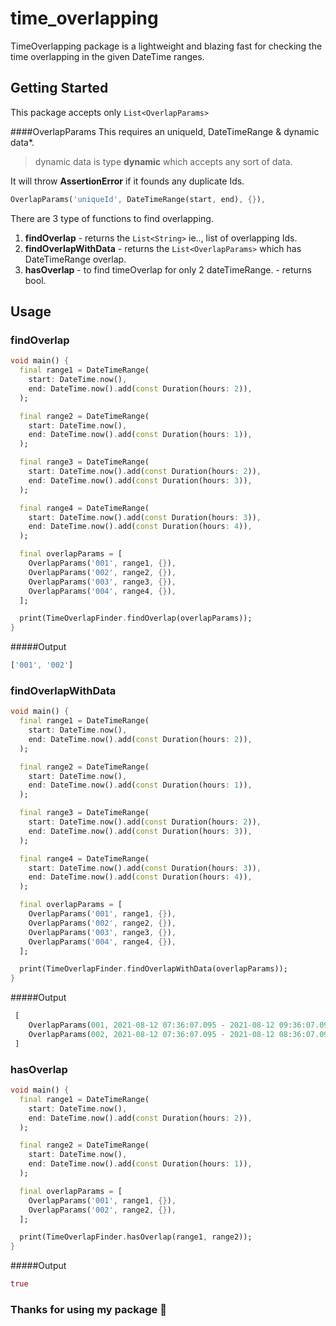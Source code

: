 # time_overlapping

TimeOverlapping package is a lightweight and blazing fast for checking the time overlapping in the given DateTime ranges.


## Getting Started

This package accepts only `List<OverlapParams>` 

####OverlapParams
This requires an uniqueId, DateTimeRange & dynamic data*.
> dynamic data is type **dynamic** which accepts any sort of data.

It will throw **AssertionError** if it founds any duplicate Ids.
```dart
OverlapParams('uniqueId', DateTimeRange(start, end), {}),
```

There are 3 type of functions to find overlapping.
1. **findOverlap**  - returns the `List<String>` ie.., list of overlapping Ids.
2. **findOverlapWithData** - returns the `List<OverlapParams>` which has DateTimeRange overlap.
3. **hasOverlap** - to find timeOverlap for only 2 dateTimeRange. - returns bool.

## Usage
### findOverlap

```dart
void main() {
  final range1 = DateTimeRange(
    start: DateTime.now(),
    end: DateTime.now().add(const Duration(hours: 2)),
  );

  final range2 = DateTimeRange(
    start: DateTime.now(),
    end: DateTime.now().add(const Duration(hours: 1)),
  );

  final range3 = DateTimeRange(
    start: DateTime.now().add(const Duration(hours: 2)),
    end: DateTime.now().add(const Duration(hours: 3)),
  );

  final range4 = DateTimeRange(
    start: DateTime.now().add(const Duration(hours: 3)),
    end: DateTime.now().add(const Duration(hours: 4)),
  );

  final overlapParams = [
    OverlapParams('001', range1, {}),
    OverlapParams('002', range2, {}),
    OverlapParams('003', range3, {}),
    OverlapParams('004', range4, {}),
  ];

  print(TimeOverlapFinder.findOverlap(overlapParams));
}
```
#####Output
```dart
['001', '002']
```

### findOverlapWithData

```dart
void main() {
  final range1 = DateTimeRange(
    start: DateTime.now(),
    end: DateTime.now().add(const Duration(hours: 2)),
  );

  final range2 = DateTimeRange(
    start: DateTime.now(),
    end: DateTime.now().add(const Duration(hours: 1)),
  );

  final range3 = DateTimeRange(
    start: DateTime.now().add(const Duration(hours: 2)),
    end: DateTime.now().add(const Duration(hours: 3)),
  );

  final range4 = DateTimeRange(
    start: DateTime.now().add(const Duration(hours: 3)),
    end: DateTime.now().add(const Duration(hours: 4)),
  );

  final overlapParams = [
    OverlapParams('001', range1, {}),
    OverlapParams('002', range2, {}),
    OverlapParams('003', range3, {}),
    OverlapParams('004', range4, {}),
  ];

  print(TimeOverlapFinder.findOverlapWithData(overlapParams));
}
```
#####Output
```dart
 [
    OverlapParams(001, 2021-08-12 07:36:07.095 - 2021-08-12 09:36:07.095, {}),
    OverlapParams(002, 2021-08-12 07:36:07.095 - 2021-08-12 08:36:07.095, {})
 ]
```

### hasOverlap

```dart
void main() {
  final range1 = DateTimeRange(
    start: DateTime.now(),
    end: DateTime.now().add(const Duration(hours: 2)),
  );

  final range2 = DateTimeRange(
    start: DateTime.now(),
    end: DateTime.now().add(const Duration(hours: 1)),
  );

  final overlapParams = [
    OverlapParams('001', range1, {}),
    OverlapParams('002', range2, {}),
  ];

  print(TimeOverlapFinder.hasOverlap(range1, range2));
}
```

#####Output
```dart
true
```

### Thanks for using my package 🙏
